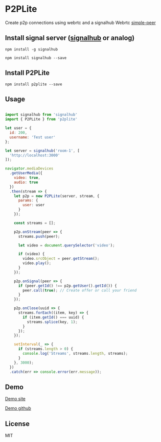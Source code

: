 # P2PLite
Create p2p connections using webrtc and a signalhub
Webrtc [simple-peer](https://github.com/feross/simple-peer)

## Install signal server ([signalhub](https://github.com/mafintosh/signalhub) or analog) 

```
npm install -g signalhub
```
```
npm install signalhub --save
```

## Install P2PLite

```
npm install p2plite --save
```

## Usage

``` js

import signalhub from 'signalhub'
import { P2PLite } from 'p2plite'

let user = {
  id: 200,
  username: 'Test user'
};

let server = signalhub('room-1', [
  'http://localhost:3000'
]);

navigator.mediaDevices
  .getUserMedia({
    video: true,
    audio: true
  })
  .then(stream => {
    let p2p = new P2PLite(server, stream, {
      params: {
        user: user
      }
    });

    const streams = [];

    p2p.onStream(peer => {
      streams.push(peer);

      let video = document.querySelector('video');

      if (video) {
        video.srcObject = peer.getStream();
        video.play();
      }
    });

    p2p.onSignal(peer => {
      if (peer.getId() !== p2p.getUser().getId()) {
        peer.call(true); // Create offer or call your friend
      }
    });

    p2p.onClose(uuid => {
      streams.forEach((item, key) => {
        if (item.getId() === uuid) {
          streams.splice(key, 1);
        }
      });
    });

    setInterval(_ => {
      if (streams.length > 0) {
        console.log('Streams', streams.length, streams);
      }
    }, 3000);
  })
  .catch(err => console.error(err.message));

```

## Demo

[Demo site](https://webivan.ru/)

[Demo github](https://github.com/webivan1/demo-p2plite)

## License

MIT
